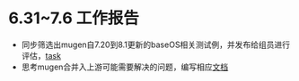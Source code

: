 # 6.31~7.6 工作报告
- 同步筛选出mugen自7.20到8.1更新的baseOS相关测试例，并发布给组员进行评估，[task](https://github.com/KotorinMinami/task_apply/tree/main/mugen_new_case)
- 思考mugen合并入上游可能需要解决的问题，编写相应[文档](../mugen_riscv/README.md)